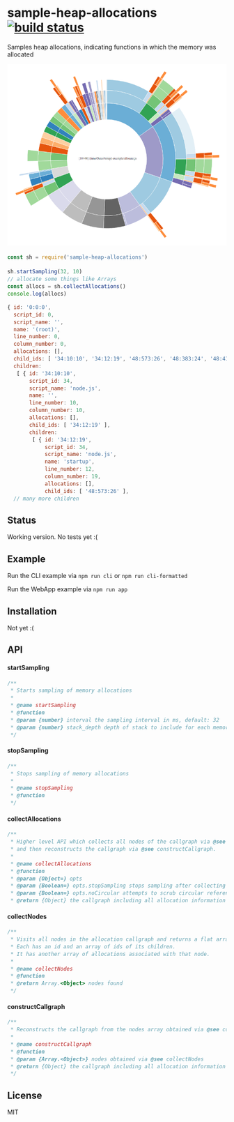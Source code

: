 # sample-heap-allocations [![build status](https://secure.travis-ci.org/thlorenz/sample-heap-allocations.png)](http://travis-ci.org/thlorenz/sample-heap-allocations)

Samples heap allocations, indicating functions in which the memory was allocated

[![sunburst](assets/sunburst.png)](https://thlorenz.github.io/sample-heap-allocations)

```js
const sh = require('sample-heap-allocations')

sh.startSampling(32, 10)
// allocate some things like Arrays
const allocs = sh.collectAllocations()
console.log(allocs)
```

```js
{ id: '0:0:0',
  script_id: 0,
  script_name: '',
  name: '(root)',
  line_number: 0,
  column_number: 0,
  allocations: [],
  child_ids: [ '34:10:10', '34:12:19', '48:573:26', '48:383:24', '48:414:23' ],
  children:
   [ { id: '34:10:10',
       script_id: 34,
       script_name: 'node.js',
       name: '',
       line_number: 10,
       column_number: 10,
       allocations: [],
       child_ids: [ '34:12:19' ],
       children:
        [ { id: '34:12:19',
            script_id: 34,
            script_name: 'node.js',
            name: 'startup',
            line_number: 12,
            column_number: 19,
            allocations: [],
            child_ids: [ '48:573:26' ],
  // many more children
```

## Status

Working version. No tests yet :(

## Example

Run the CLI example via `npm run cli` or `npm run cli-formatted`

Run the WebApp example via `npm run app`

## Installation

Not yet :(

## API

#### startSampling

```js
/**
 * Starts sampling of memory allocations
 *
 * @name startSampling
 * @function
 * @param {number} interval the sampling interval in ms, default: 32
 * @param {number} stack_depth depth of stack to include for each memory allocation, default: 2
 */
```

#### stopSampling

```js
/**
 * Stops sampling of memory allocations
 *
 * @name stopSampling
 * @function
 */
```


#### collectAllocations

```js
/**
 * Higher level API which collects all nodes of the callgraph via @see collectNodes
 * and then reconstructs the callgraph via @see constructCallgraph.
 *
 * @name collectAllocations
 * @function
 * @param {Object=} opts
 * @param {Boolean=} opts.stopSampling stops sampling after collecting nodes, default: true
 * @param {Boolean=} opts.noCircular attempts to scrub circular references from graph (still should use safe stringify when converting to JSON), default: true
 * @return {Object} the callgraph including all allocation information
 ```

#### collectNodes

```js
/**
 * Visits all nodes in the allocation callgraph and returns a flat array of them.
 * Each has an id and an array of ids of its children.
 * It has another array of allocations associated with that node.
 *
 * @name collectNodes
 * @function
 * @return Array.<Object> nodes found
 */
```

#### constructCallgraph

```js
/**
 * Reconstructs the callgraph from the nodes array obtained via @see collectNodes.
 *
 * @name constructCallgraph
 * @function
 * @param {Array.<Object>} nodes obtained via @see collectNodes
 * @return {Object} the callgraph including all allocation information
 */
 ```

## License

MIT
